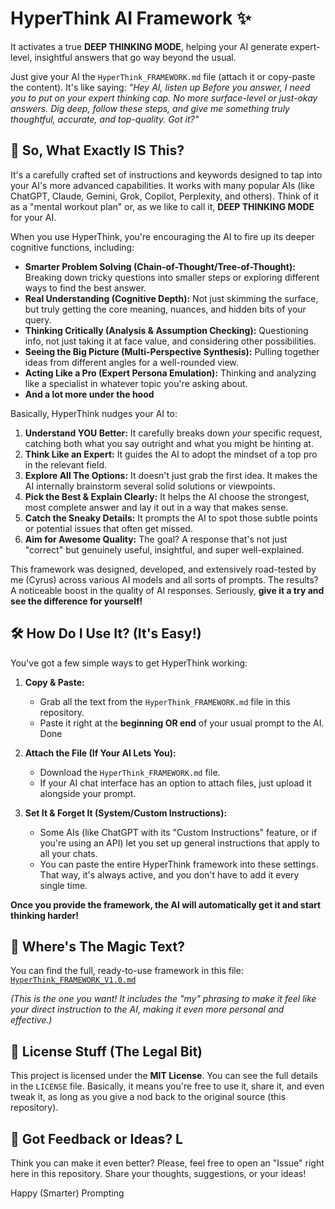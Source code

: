 # HyperThink AI Framework ✨
It activates a true **DEEP THINKING MODE**, helping your AI generate expert-level, insightful answers that go way beyond the usual.

Just give your AI the `HyperThink_FRAMEWORK.md` file (attach it or copy-paste the content). It's like saying:
*"Hey AI, listen up Before you answer, I need you to put on your expert thinking cap. No more surface-level or just-okay answers. Dig deep, follow these steps, and give me something truly thoughtful, accurate, and top-quality. Got it?"*

## 🤔 So, What Exactly IS This?

It's a carefully crafted set of instructions and keywords designed to tap into your AI's more advanced capabilities. It works with many popular AIs (like ChatGPT, Claude, Gemini, Grok, Copilot, Perplexity, and others). Think of it as a "mental workout plan" or, as we like to call it, **DEEP THINKING MODE** for your AI.

When you use HyperThink, you're encouraging the AI to fire up its deeper cognitive functions, including:

*   **Smarter Problem Solving (Chain-of-Thought/Tree-of-Thought):** Breaking down tricky questions into smaller steps or exploring different ways to find the best answer.
*   **Real Understanding (Cognitive Depth):** Not just skimming the surface, but truly getting the core meaning, nuances, and hidden bits of your query.
*   **Thinking Critically (Analysis & Assumption Checking):** Questioning info, not just taking it at face value, and considering other possibilities.
*   **Seeing the Big Picture (Multi-Perspective Synthesis):** Pulling together ideas from different angles for a well-rounded view.
*   **Acting Like a Pro (Expert Persona Emulation):** Thinking and analyzing like a specialist in whatever topic you're asking about.
*   **And a lot more under the hood**

Basically, HyperThink nudges your AI to:

1.  **Understand YOU Better:** It carefully breaks down *your* specific request, catching both what you say outright and what you might be hinting at.
2.  **Think Like an Expert:** It guides the AI to adopt the mindset of a top pro in the relevant field.
3.  **Explore All The Options:** It doesn't just grab the first idea. It makes the AI internally brainstorm several solid solutions or viewpoints.
4.  **Pick the Best & Explain Clearly:** It helps the AI choose the strongest, most complete answer and lay it out in a way that makes sense.
5.  **Catch the Sneaky Details:** It prompts the AI to spot those subtle points or potential issues that often get missed.
6.  **Aim for Awesome Quality:** The goal? A response that's not just "correct" but genuinely useful, insightful, and super well-explained.

This framework was designed, developed, and extensively road-tested by me (Cyrus) across various AI models and all sorts of prompts. The results? A noticeable boost in the quality of AI responses. Seriously, **give it a try and see the difference for yourself!**

## 🛠️ How Do I Use It? (It's Easy!)

You've got a few simple ways to get HyperThink working:

1.  **Copy & Paste:**
    *   Grab all the text from the `HyperThink_FRAMEWORK.md` file in this repository.
    *   Paste it right at the **beginning OR end** of your usual prompt to the AI. Done

2.  **Attach the File (If Your AI Lets You):**
    *   Download the `HyperThink_FRAMEWORK.md` file.
    *   If your AI chat interface has an option to attach files, just upload it alongside your prompt.

3.  **Set It & Forget It (System/Custom Instructions):**
    *   Some AIs (like ChatGPT with its "Custom Instructions" feature, or if you're using an API) let you set up general instructions that apply to all your chats.
    *   You can paste the entire HyperThink framework into these settings. That way, it's always active, and you don't have to add it every single time.

**Once you provide the framework, the AI will automatically get it and start thinking harder!**

## 📜 Where's The Magic Text?

You can find the full, ready-to-use framework in this file:
[`HyperThink_FRAMEWORK_V1.0.md`](HyperThink_FRAMEWORK_V1.0.md)

*(This is the one you want! It includes the "my" phrasing to make it feel like your direct instruction to the AI, making it even more personal and effective.)*

## 📄 License Stuff (The Legal Bit)
This project is licensed under the **MIT License**. You can see the full details in the `LICENSE` file.
Basically, it means you're free to use it, share it, and even tweak it, as long as you give a nod back to the original source (this repository).

## 🙌 Got Feedback or Ideas? L
Think you can make it even better? 
Please, feel free to open an "Issue" right here in this repository. Share your thoughts, suggestions, or your ideas!

Happy (Smarter) Prompting
